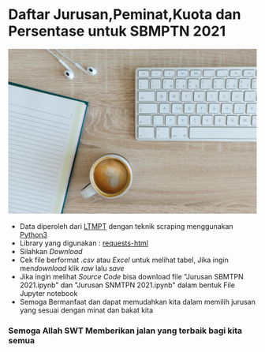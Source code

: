 # Daftar Jurusan,Peminat,Kuota dan Persentase untuk SBMPTN 2021

![Gambar dari unsplash](gambar.jpg "Gambar Hanya Pemanis")

* Data diperoleh dari [LTMPT](https://ltmpt.ac.id) dengan teknik scraping menggunakan [Python3](https://www.python.org/)<br>
* Library yang digunakan : [requests-html](https://pypi.org/project/requests-html/)
* Silahkan *Download*
* Cek file berformat *.csv* atau *Excel* untuk melihat tabel, Jika ingin men*download* klik *raw* lalu *save*
* Jika ingin melihat *Source Code* bisa download file "Jurusan SBMTPN 2021.ipynb" dan "Jurusan SNMTPN 2021.ipynb" dalam bentuk File Jupyter notebook
* Semoga Bermanfaat dan dapat memudahkan kita dalam memilih jurusan yang sesuai dengan minat dan bakat kita<br>

### Semoga Allah SWT Memberikan jalan yang terbaik bagi kita semua
